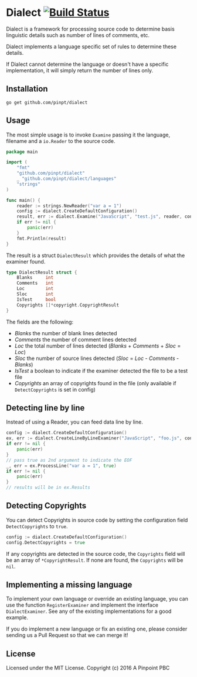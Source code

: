 # Dialect [![Build Status](https://travis-ci.org/pinpt/dialect.svg?branch=master)](https://travis-ci.org/pinpt/dialect)

Dialect is a framework for processing source code to determine basis linguistic details such as number of lines of comments, etc.

Dialect implements a language specific set of rules to determine these details.

If Dialect cannot determine the language or doesn't have a specific implementation, it will simply return the number of lines only.

## Installation

	go get github.com/pinpt/dialect

## Usage

The most simple usage is to invoke `Examine` passing it the language, filename and a `io.Reader` to the source code.

```go
package main

import (
	"fmt"
	"github.com/pinpt/dialect"
	_ "github.com/pinpt/dialect/languages"
	"strings"
)

func main() {
	reader := strings.NewReader("var a = 1")
	config := dialect.CreateDefaultConfiguration()
	result, err := dialect.Examine("JavaScript", "test.js", reader, config)
	if err != nil {
		panic(err)
	}
	fmt.Println(result)
}
```

The result is a struct `DialectResult` which provides the details of what the examiner found.

```go
type DialectResult struct {
	Blanks     int
	Comments   int
	Loc        int
	Sloc       int
	IsTest     bool
	Copyrights []*copyright.CopyrightResult
}
```

The fields are the following:

- _Blanks_ the number of blank lines detected
- _Comments_ the number of comment lines detected
- _Loc_ the total number of lines detected (_Blanks_ + _Comments_ + _Sloc_ = _Loc_)
- _Sloc_ the number of source lines detected (_Sloc_ = _Loc_ - _Comments_ - _Blanks_)
- _IsTest_ a boolean to indicate if the examiner detected the file to be a test file
- _Copyrights_ an array of copyrights found in the file (only available if `DetectCopyrights` is set in config)

## Detecting line by line

Instead of using a Reader, you can feed data line by line.

```go
config := dialect.CreateDefaultConfiguration()
ex, err := dialect.CreateLineByLineExaminer("JavaScript", "foo.js", config)
if err != nil {
	panic(err)
}
// pass true as 2nd argument to indicate the EOF
_, err = ex.ProcessLine("var a = 1", true)
if err != nil {
	panic(err)
}
// results will be in ex.Results
```

## Detecting Copyrights

You can detect Copyrights in source code by setting the configuration field `DetectCopyrights` to `true`.

```go
config := dialect.CreateDefaultConfiguration()
config.DetectCopyrights = true
```

If any copyrights are detected in the source code, the `Copyrights` field will be an array of `*CopyrightResult`.  If none are found, the `Copyrights` will be `nil`.

## Implementing a missing language

To implement your own language or override an existing language, you can use the function `RegisterExaminer` and implement
the interface `DialectExaminer`. See any of the existing implementations for a good example.

If you do implement a new language or fix an existing one, please consider sending us a Pull Request so that we can merge it!

## License

Licensed under the MIT License. Copyright (c) 2016 A Pinpoint PBC
